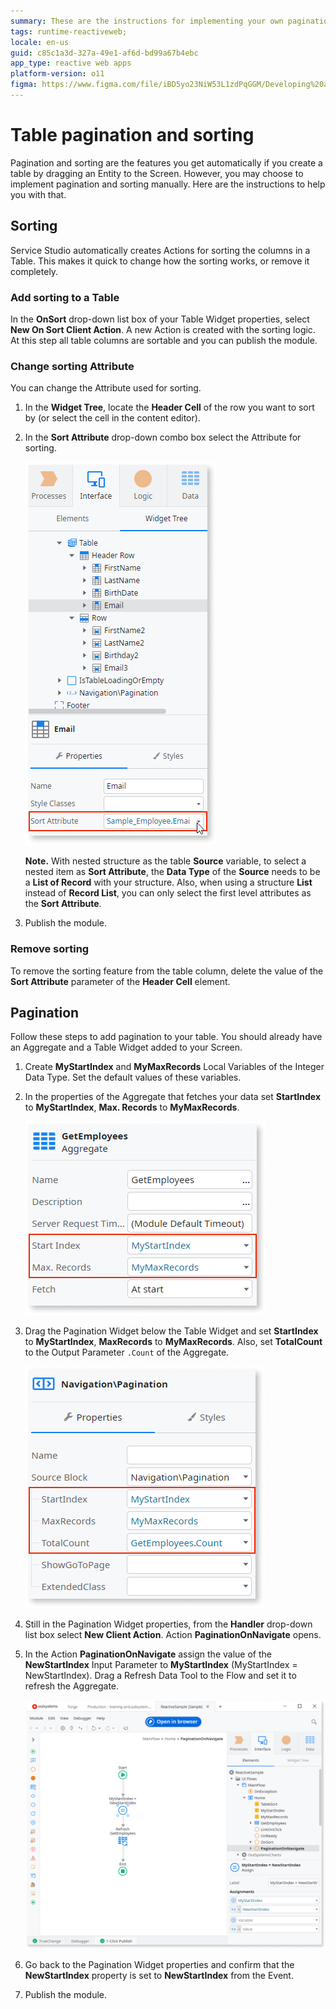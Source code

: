 ```yaml
---
summary: These are the instructions for implementing your own pagination and sorting.
tags: runtime-reactiveweb;
locale: en-us
guid: c85c1a3d-327a-49e1-af6d-bd99a67b4ebc
app_type: reactive web apps
platform-version: o11
figma: https://www.figma.com/file/iBD5yo23NiW53L1zdPqGGM/Developing%20an%20Application?node-id=199:30
---
```


# Table pagination and sorting

Pagination and sorting are the features you get automatically if you create a table by dragging an Entity to the Screen. However, you may choose to implement pagination and sorting manually. Here are the instructions to help you with that.

## Sorting

Service Studio automatically creates Actions for sorting the columns in a Table. This makes it quick to change how the sorting works, or remove it completely.

### Add sorting to a Table

In the **OnSort** drop-down list box of your Table Widget properties, select **New On Sort Client Action**. A new Action is created with the sorting logic. At this step all table columns are sortable and you can publish the module.

### Change sorting Attribute 

You can change the Attribute used for sorting.

1. In the **Widget Tree**, locate the **Header Cell** of the row you want to sort by (or select the cell in the content editor).
1. In the **Sort Attribute** drop-down combo box select the Attribute for sorting.

    ![Screenshot showing how to change the sort attribute in a table widget within Service Studio](images/table-sort-attribute-ss.png "Table Sort Attribute Selection")
    
    **Note.** With nested structure as the table **Source** variable, to select a nested item as **Sort Attribute**, the **Data Type** of the **Source** needs to be a **List of Record** with your structure. Also, when using a structure **List** instead of **Record List**, you can only select the first level attributes as the **Sort Attribute**.

1. Publish the module.

### Remove sorting

To remove the sorting feature from the table column, delete the value of the **Sort Attribute** parameter of the **Header Cell** element.


## Pagination

Follow these steps to add pagination to your table. You should already have an Aggregate and a Table Widget added to your Screen.

1. Create **MyStartIndex** and **MyMaxRecords** Local Variables of the Integer Data Type. Set the default values of these variables.
1. In the properties of the Aggregate that fetches your data set **StartIndex** to **MyStartIndex**, **Max. Records** to **MyMaxRecords**.

    ![Screenshot illustrating the settings for StartIndex and Max. Records in an Aggregate for pagination](images/pagination-aggregate-props-ss.png "Aggregate Index and Max Records Settings")

1. Drag the Pagination Widget below the Table Widget and set  **StartIndex** to **MyStartIndex**, **MaxRecords** to **MyMaxRecords**. Also, set **TotalCount** to the Output Parameter `.Count` of the Aggregate.

    ![Screenshot displaying the Pagination Widget properties with StartIndex, MaxRecords, and TotalCount settings](images/pagination-paginate-props-ss.png "Pagination Widget Properties")

1. Still in the Pagination Widget properties, from the **Handler** drop-down list box select **New Client Action**. Action **PaginationOnNavigate** opens.
1. In the Action **PaginationOnNavigate** assign the value of the **NewStartIndex** Input Parameter to **MyStartIndex** (MyStartIndex = NewStartIndex). Drag a Refresh Data Tool to the Flow and set it to refresh the Aggregate.

    ![Screenshot depicting the PaginationOnNavigate action logic for updating the StartIndex in a pagination system](images/pagination-logic-ss.png "Pagination Logic Configuration")

1. Go back to the Pagination Widget properties and confirm that the **NewStartIndex** property is set to **NewStartIndex** from the Event.
1. Publish the module.
